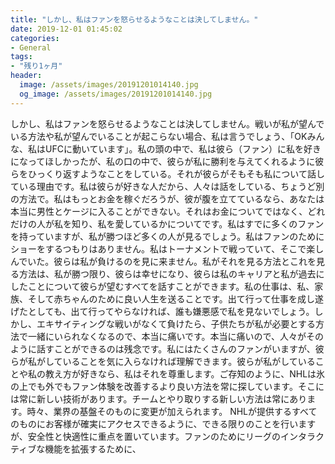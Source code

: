 ```yaml
---
title: "しかし、私はファンを怒らせるようなことは決してしません。"
date: 2019-12-01 01:45:02
categories:
- General
tags:
- "残り1ヶ月"
header:
  image: /assets/images/20191201014140.jpg
  og_image: /assets/images/20191201014140.jpg
---
```


しかし、私はファンを怒らせるようなことは決してしません。戦いが私が望んでいる方法や私が望んでいることが起こらない場合、私は言うでしょう、「OKみんな、私はUFCに動いています」。私の頭の中で、私は彼ら（ファン）に私を好きになってほしかったが、私の口の中で、彼らが私に勝利を与えてくれるように彼らをひっくり返すようなことをしている。それが彼らがそもそも私について話している理由です。私は彼らが好きな人だから、人々は話をしている、ちょうど別の方法で。私はもっとお金を稼ぐだろうが、彼が腹を立てているなら、あなたは本当に男性とケージに入ることができない。それはお金についてではなく、どれだけの人が私を知り、私を愛しているかについてです。私はすでに多くのファンを持っていますが、私が勝つほど多くの人が見るでしょう。私はファンのためにショーをするつもりはありません。私はトーナメントで戦っていて、そこで楽しんでいた。彼らは私が負けるのを見に来ません。私がそれを見る方法とこれを見る方法は、私が勝つ限り、彼らは幸せになり、彼らは私のキャリアと私が過去にしたことについて彼らが望むすべてを話すことができます。私の仕事は、私、家族、そして赤ちゃんのために良い人生を送ることです。出て行って仕事を成し遂げたとしても、出て行ってやらなければ、誰も嫌悪感で私を見ないでしょう。しかし、エキサイティングな戦いがなくて負けたら、子供たちが私が必要とする方法で一緒にいられなくなるので、本当に痛いです。本当に痛いので、人々がそのように話すことができるのは残念です。私にはたくさんのファンがいますが、彼らが私がしていることを気に入らなければ理解できます。彼らが私がしていることや私の教え方が好きなら、私はそれを尊重します。ご存知のように、NHLは氷の上でも外でもファン体験を改善するより良い方法を常に探しています。そこには常に新しい技術があります。チームとやり取りする新しい方法は常にあります。時々、業界の基盤そのものに変更が加えられます。 NHLが提供するすべてのものにお客様が確実にアクセスできるように、できる限りのことを行いますが、安全性と快適性に重点を置いています。ファンのためにリーグのインタラクティブな機能を拡張するために、
